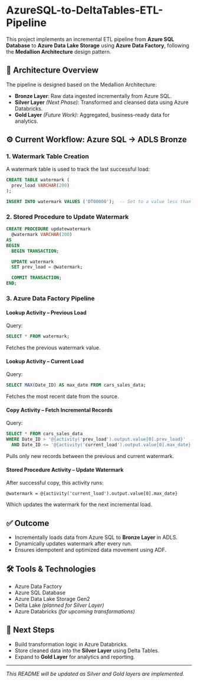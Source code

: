 # AzureSQL-to-DeltaTables-ETL-Pipeline

This project implements an incremental ETL pipeline from **Azure SQL Database** to **Azure Data Lake Storage** using **Azure Data Factory**, following the **Medallion Architecture** design pattern.

## 🔷 Architecture Overview

The pipeline is designed based on the Medallion Architecture:

- **Bronze Layer**: Raw data ingested incrementally from Azure SQL.  
- **Silver Layer** *(Next Phase)*: Transformed and cleansed data using Azure Databricks.  
- **Gold Layer** *(Future Work)*: Aggregated, business-ready data for analytics.

## ⚙️ Current Workflow: Azure SQL → ADLS Bronze

### 1. Watermark Table Creation

A watermark table is used to track the last successful load:

```sql
CREATE TABLE watermark (
  prev_load VARCHAR(200)
);

INSERT INTO watermark VALUES ('DT00000');  -- Set to a value less than the minimum Date_ID
```

### 2. Stored Procedure to Update Watermark

```sql
CREATE PROCEDURE updatewatermark
  @watermark VARCHAR(200)
AS
BEGIN
  BEGIN TRANSACTION;

  UPDATE watermark 
  SET prev_load = @watermark;

  COMMIT TRANSACTION;
END;
```

### 3. Azure Data Factory Pipeline

#### Lookup Activity – Previous Load

Query:
```sql
SELECT * FROM watermark;
```
Fetches the previous watermark value.

#### Lookup Activity – Current Load

Query:
```sql
SELECT MAX(Date_ID) AS max_date FROM cars_sales_data;
```
Fetches the most recent date from the source.

#### Copy Activity – Fetch Incremental Records

Query:
```sql
SELECT * FROM cars_sales_data
WHERE Date_ID > '@{activity('prev_load').output.value[0].prev_load}'
  AND Date_ID <= '@{activity('current_load').output.value[0].max_date}';
```
Pulls only new records between the previous and current watermark.

#### Stored Procedure Activity – Update Watermark

After successful copy, this activity runs:
```text
@watermark = @{activity('current_load').output.value[0].max_date}
```
Which updates the watermark for the next incremental load.

## ✅ Outcome

- Incrementally loads data from Azure SQL to **Bronze Layer** in ADLS.  
- Dynamically updates watermark after every run.  
- Ensures idempotent and optimized data movement using ADF.

## 🛠 Tools & Technologies

- Azure Data Factory  
- Azure SQL Database  
- Azure Data Lake Storage Gen2  
- Delta Lake *(planned for Silver Layer)*  
- Azure Databricks *(for upcoming transformations)*

## 🚧 Next Steps

- Build transformation logic in Azure Databricks.  
- Store cleaned data into the **Silver Layer** using Delta Tables.  
- Expand to **Gold Layer** for analytics and reporting.

---

*This README will be updated as Silver and Gold layers are implemented.*
